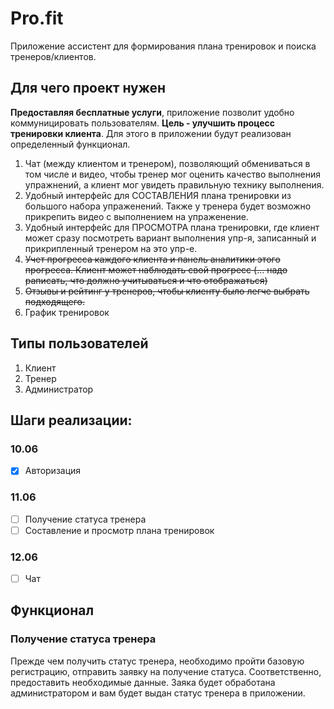 # Pro.fit
Приложение ассистент для формирования плана тренировок и поиска тренеров/клиентов.

## Для чего проект нужен
**Предоставляя бесплатные услуги**, приложение позволит удобно коммуницировать пользователям.
**Цель - улучшить процесс тренировки клиента**. Для этого в приложении будут реализован определенный функционал. 
1. Чат (между клиентом и тренером), позволяющий обмениваться в том числе и видео, чтобы тренер мог оценить
качество выполнения упражнений, а клиент мог увидеть правильную технику выполнения.
2. Удобный интерфейс для СОСТАВЛЕНИЯ плана тренировки из большого набора упраженений. Также у тренера будет
возможно прикрепить видео с выполнением на упраженение.
3. Удобный интерфейс для ПРОСМОТРА плана тренировки, где клиент может сразу посмотреть вариант выполнения упр-я, 
записанный и прикрипленный тренером на это упр-е.
4. ~~Учет прогресса каждого клиента и панель аналитики этого прогресса. Клиент может наблюдать свой прогресс
   (... надо раписать, что должно учитываться и что отображаться)~~
5. ~~Отзывы и рейтинг у тренеров, чтобы клиенту было легче выбрать подходящего.~~
6. График тренировок


## Типы пользователей
1. Клиент
2. Тренер
3. Администратор

## Шаги реализации:
### 10.06
- [x] Авторизация 
### 11.06
- [ ] Получение статуса тренера
- [ ] Составление и просмотр плана тренировок
### 12.06
- [ ] Чат

## Функционал
### Получение статуса тренера
Прежде чем получить статус тренера, необходимо пройти базовую регистрацию,
отправить заявку на получение статуса. Соответственно, предоставить необходимые данные.
Заяка будет обработана администратором и вам будет выдан статус тренера в приложении.